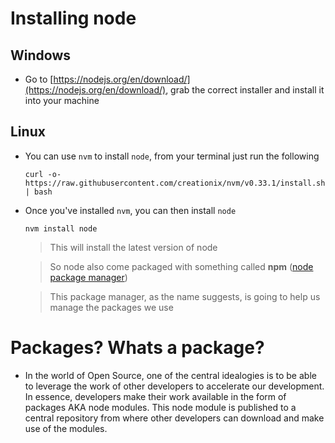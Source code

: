 # Installing node

## Windows
* Go to [https://nodejs.org/en/download/](https://nodejs.org/en/download/), grab the correct installer and install it into your machine

## Linux
* You can use `nvm` to install `node`, from your terminal just run the following

    ```
    curl -o- https://raw.githubusercontent.com/creationix/nvm/v0.33.1/install.sh | bash
    ```

* Once you've installed `nvm`, you can then install `node`

    ```
    nvm install node
    ```

    > This will install the latest version of node

    > So node also come packaged with something called **npm** ([node package manager](https://www.npmjs.com/))

    > This package manager, as the name suggests, is going to help us manage the packages we use


# Packages? Whats a package?
* In the world of Open Source, one of the central idealogies is to be able to leverage the work of other developers to accelerate our development. In essence, developers make their work available in the form of packages AKA node modules. This node module is published to a central repository from where other developers can download and make use of the modules.